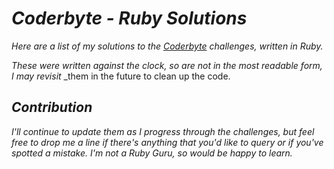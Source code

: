 # _Coderbyte - Ruby Solutions_

_Here are a list of my solutions to the [Coderbyte](http://www.coderbyte.com) challenges, written in Ruby._

_These were written against the clock, so are not in the most readable form, I may revisit_
_them in the future to clean up the code.

## _Contribution_

_I'll continue to update them as I progress through the challenges, but feel_
_free to drop me a line if there's anything that you'd like to query or if you've_
_spotted a mistake.  I'm not a Ruby Guru, so would be happy to learn._



